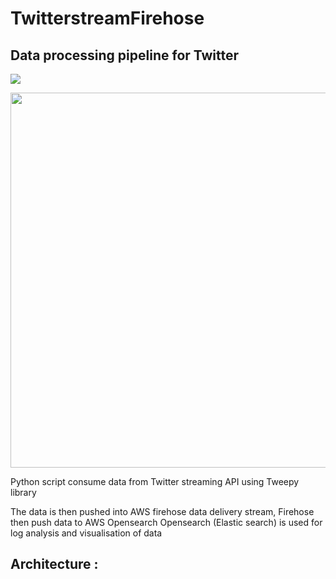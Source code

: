 # TwitterstreamFirehose 
<h2> Data processing pipeline for Twitter </h2>

![](AWS.gif)

<img src= "image/arch.png" width= "600">


Python script consume data from Twitter streaming API using Tweepy library

The data is then pushed into AWS firehose data delivery stream, Firehose then push data to AWS Opensearch 
Opensearch (Elastic search) is used for log analysis and visualisation of data

<h2> Architecture : </h2>




